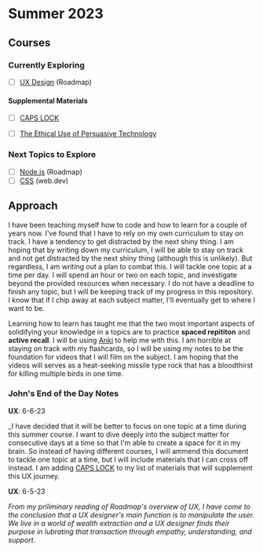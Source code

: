 # Summer 2023

## Courses

### Currently Exploring

- [ ] [UX Design](https://roadmap.sh/ux-design) (Roadmap)

#### Supplemental Materials

- [ ] [CAPS LOCK](https://valiz.nl/images/publicaties/CAPS_LOCK/CAPS_LOCK_EDUCATIONALTOOLKIT.pdf)

- [ ] [The Ethical Use of Persuasive Technology](https://behaviordesign.stanford.edu/ethical-use-persuasive-technology)

### Next Topics to Explore

- [ ] [Node.js](https://roadmap.sh/nodejs) (Roadmap)
- [ ] [CSS](https://web.dev/learn/css/) (web.dev)

## Approach

I have been teaching myself how to code and how to learn for a couple of years now. I've found that I have to rely on my own curriculum to stay on track. I have a tendency to get distracted by the next shiny thing. I am hoping that by writing down my curriculum, I will be able to stay on track and not get distracted by the next shiny thing (although this is unlikely). But regardless, I am writing out a plan to combat this. I will tackle one topic at a time per day. I will spend an hour or two on each topic, and investigate beyond the provided resources when necessary. I do not have a deadline to finish any topic, but I will be keeping track of my progress in this repository. I know that if I chip away at each subject matter, I'll eventually get to where I want to be.

Learning how to learn has taught me that the two most important aspects of solidifying your knowledge in a topics are to practice **spaced repititon** and **active recall**. I will be using [Anki](https://apps.ankiweb.net/) to help me with this. I am horrible at staying on track with my flashcards, so I will be using my notes to be the foundation for videos that I will film on the subject. I am hoping that the videos will serves as a heat-seeking missile type rock that has a bloodthirst for killing multiple birds in one time.

### John's End of the Day Notes

**UX**: 6-6-23 

_I have decided that it will be better to focus on one topic at a time during this summer course. I want to dive deeply into the subject matter for consecutive days at a time so that I'm able to create a space for it in my brain. So instead of having different courses, I will ammend this document to tackle one topic at a time, but I will include materials that I can cross off instead. I am adding [CAPS LOCK](https://valiz.nl/images/publicaties/CAPS_LOCK/CAPS_LOCK_EDUCATIONALTOOLKIT.pdf) to my list of materials that will supplement this UX journey.

**UX**: 6-5-23 

_From my priliminary reading of Roadmap's overview of UX, I have come to the conclusion that a UX designer's main function is to manipulate the user. We live in a world of wealth extraction and a UX designer finds their purpose in lubrating that transaction through empathy, understanding, and support._

